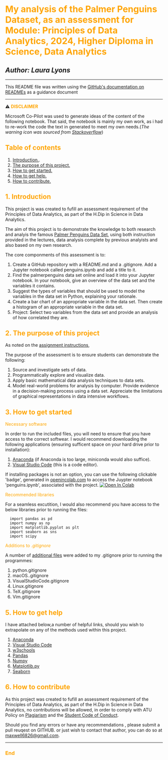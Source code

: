 
# <span style="color:orange ">My analysis of the Palmer Penguins Dataset, as an assessment for Module: Principles of Data Analytics, 2024, Higher Diploma in Science, Data Analytics <span>

## *Author: Laura Lyons*

***

This README file was written using the [GitHub's documentation on READMEs](https://docs.github.com/en/repositories/managing-your-repositorys-settings-and-features/customizing-your-repository/about-readmes) as a guidance document
***

  &#x26a0;&#xfe0f;<span style="color:orange "> **DISCLAIMER** <span>

  Microsoft Co-Pilot was used to generate ideas of the content of the following notebook. That said, the notebook is mainly my own work, as i had to re-work the code the text in generated to meet my own needs.(*The warning icon was sourced from [Stackoverflow](https://stackoverflow.com/questions/50544499/how-to-make-a-styled-markdown-admonition-box-in-a-github-gist)*)

## <span style="color:orange ">**Table of contents** <span>

  1. [Introduction.](#introduction).
  1. [The purpose of this project.](#the-purpose-of-this-project)
  1. [How to get started.](#how-to-get-started)
  1. [How to get help.](#5-how-to-get-help)
  1. [How to contribute.](#6-how-to-contribute)

## <span style="color:orange ">1. Introduction <span>

This project is was created to fufill an assessment requirement of the Principles of Data Analytics, as part of the H.Dip in Science in Data Analytics.

The aim of this project is to demonstrate the knowledge to both research and analyis the famous [Palmer Penguins Data Set](https://raw.githubusercontent.com/mwaskom/seaborn-data/master/penguins.csv), using both instruction provided in the lectures, data analysis complete by previous analyists and also based on my own research.

The core componments of this assessment is to:

1. Create a GitHub repository with a README.md and a .gitignore. Add a Jupyter notebook called penguins.ipynb and add a title to it.
1. Find the palmerpenguins data set online and load it into your Jupyter notebook. In your notebook, give an overview of the data set and the variables it contains.
1. Suggest the types of variables that should be used to model the variables in the data set in Python, explaining your rationale.
1. Create a bar chart of an appropriate variable in the data set. Then create a histogram of an appropriate variable in the data set.
1. Project: Select two variables from the data set and provide an analysis of how correlated they are.

## <span style="color:orange ">2. The purpose of this project <span>

As noted on the [assignment instructions](https://ianmcloughlin.github.io/2324_principles_of_data_analytics/),

The purpose of the assessment is to ensure students can demonstrate the following:

1. Source and investigate sets of data.
1. Programmatically explore and visualize data.
1. Apply basic mathematical data analysis techniques to data sets.
1. Model real-world problems for analysis by computer.
Provide evidence in a decision-making process using a data set.
Appreciate the limitations of graphical representations in data intensive workflows.

## <span style="color:orange ">3. How to get started <span>

<span style="color:orange "> Necessary software <span>

In order to run the included files, you will need to ensure that you have access to the correct softwear. I would recommend downloading the following applications (ensuring sufficent space on your hard drive prior to installation):

1. [Anaconda](https://www.atu.ie/sites/default/files/2024-02/aqae022-academic-integrity-policy-1.pdf) (if Anaconda is too large, miniconda would also suffice).
2. [Visual Studio Code](https://code.visualstudio.com/Download) (this is a code editor).

If installing packages is not an option, you can use the following clickable 'badge', generated in [openincolab.com](https://openincolab.com/) to access the Juypter notebook 'penguins.ipynb', associated with the project.
<a target="_blank" href="https://colab.research.google.com/github/Laura6826/PofDA-mywork/blob/d15060d2db8740b10fe977c72a09c26edc6bd071/penguins.ipynb">
<img src="https://colab.research.google.com/assets/colab-badge.svg" alt="Open In Colab"/>
</a>

<span style="color:orange "> Recommended libraries <span>

For a seamless excutition, I would also recommend you have access to the below libraries prior to running the files:

```
  import pandas as pd
  import numpy as np
  import matplotlib.pyplot as plt
  import seaborn as sns
  import scipy
```

<span style="color:orange "> Additions to *.gitignore*<span>

A number of [additional files](https://github.com/github/gitignore/tree/main/Global) were added to my .gitignore prior to running the programmes:

  1. python.gitignore
  2. macOS..gitignore
  3. VisualStudioCode.gitignore
  4. Linux.gitignore
  5. TeX.gitignore
  6. Vim.gitignore


## <span style="color:orange "> 5. How to get help <span>

I have attached below,a number of helpful links, should you wish to extrapolate on any of the methods used within this project.

1. [Anaconda](https://www.atu.ie/sites/default/files/2024-02/aqae022-academic-integrity-policy-1.pdf)
1. [Visual Studio Code](https://code.visualstudio.com/Download)
1. [w3schools](https://www.w3schools.com/)
1. [Pandas](https://pandas.pydata.org/)
1. [Numpy](https://numpy.org/)
1. [Matplotlib.py](https://matplotlib.org/)
1. [Seaborn](https://seaborn.pydata.org/)

## <span style="color:orange "> 6. How to contribute <span>

As this project was created to fufill an assessment requirement of the Principles of Data Analytics, as part of the H.Dip in Science in Data Analytics, no contributions will be allowed, in order to comply with ATU Policy on [Plagiarism](https://www.atu.ie/sites/default/files/2024-02/aqae022-academic-integrity-policy-1.pdf) and the [Student Code of Conduct](https://www.atu.ie/sites/default/files/2022-08/Student%20Code_Final_August_2022.pdf).

Should you find any errors or have any recommendations , please submit a pull reuqest on GITHUB. or just wish to contact that author, you can do so at <maxwell6826@gmail.com>.

***

### <span style="color:orange"> End
